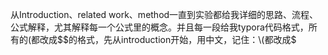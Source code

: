 从Introduction、related work、method一直到实验都给我详细的思路、流程、公式解释，尤其解释每一个公式里的概念。并且每一段给我typora代码格式，所有的\(都改成$$的格式，先从introduction开始，用中文，记住：\(都改成$